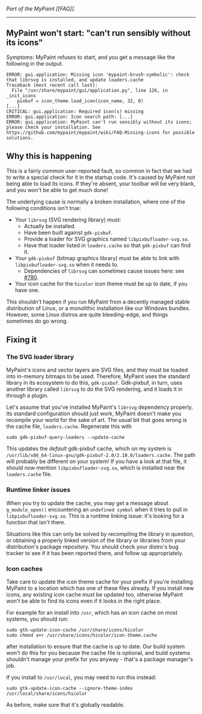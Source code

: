 *Part of the MyPaint [[FAQ]].*

******

## MyPaint won't start: "can't run sensibly without its icons"

Symptoms: MyPaint refuses to start, and you get a message like the following in the output.

```
ERROR: gui.application: Missing icon 'mypaint-brush-symbolic': check that librsvg is installed, and update loaders.cache
Traceback (most recent call last):
  File "/usr/share/mypaint/gui/application.py", line 126, in _init_icons
    pixbuf = icon_theme.load_icon(icon_name, 32, 0)
[...]
CRITICAL: gui.application: Required icon(s) missing
ERROR: gui.application: Icon search path: [...]
ERROR: gui.application: MyPaint can't run sensibly without its icons; please check your installation. See https://github.com/mypaint/mypaint/wiki/FAQ-Missing-icons for possible solutions.
```

## Why this is happening

This is a fairly common user-reported fault, so common in fact that we had to write a special check for it in the startup code. It's caused by MyPaint not being able to load its icons. If they're absent, your toolbar will be very blank, and you won't be able to get much done!

The underlying cause is normally a broken installation, where one of the following conditions isn't true:

* Your `librsvg` (SVG rendering library) must:
  - Actually be installed.
  - Have been built against `gdk-pixbuf`.
  - Provide a loader for SVG graphics named `libpixbufloader-svg.so`.
  - Have that loader listed in `loaders.cache` so that `gdk-pixbuf` can find it.
* Your `gdk-pixbuf` (bitmap graphics library) must be able to link with `libpixbufloader-svg.so` when it needs to.
  - Dependencies of `librsvg` can sometimes cause issues here: see [#780](/mypaint/mypaint/issues/780).
* Your icon cache for the `hicolor` icon theme must be up to date, if you have one.

This shouldn't happen if you run MyPaint from a decently managed stable distribution of Linux, or a monolithic installation like our Windows bundles. However, some Linux distros are quite bleeding-edge, and things sometimes do go wrong.

## Fixing it

### The SVG loader library

MyPaint's icons and vector layers are SVG files, and they must be loaded into in-memory bitmaps to be used. Therefore, MyPaint uses the standard library in its ecosystem to do this, `gdk-pixbuf`. Gdk-pixbuf, in turn, uses another library called `librsvg` to do the SVG rendering, and it loads it in through a plugin.

Let's assume that you've installed MyPaint's `librsvg` dependency properly. Its standard configuration should just work, MyPaint doesn't make you recompile your world for the sake of art. The usual bit that goes wrong is the cache file, `loaders.cache`. Regenerate this with

    sudo gdk-pixbuf-query-loaders --update-cache

This updates the _default_ gdk-pixbuf cache, which on my system is `/usr/lib/x86_64-linux-gnu/gdk-pixbuf-2.0/2.10.0/loaders.cache`. The path will probably be different on your system! If you have a look at that file, it should now mention `libpixbufloader-svg.so`, which is installed near the `loaders.cache` file.

### Runtime linker issues

When you try to update the cache, you may get a message about `g_module_open()` encountering an `undefined symbol` when it tries to pull in `libpixbufloader-svg.so`. This is a runtime linking issue: it's looking for a function that isn't there.

Situations like this can only be solved by recompiling the library in question, or obtaining a properly linked version of the library or libraries from your distribution's package repository. You should check your distro's bug tracker to see if it has been reported there, and follow up appropriately.

### Icon caches

Take care to update the icon theme cache for your prefix if you're installing MyPaint to a location which has one of these files already. If you install new icons, any existing icon cache must be updated too, otherwise MyPaint won't be able to find its icons even if it looks in the right place.

For example for an install into `/usr`, which has an icon cache on most systems, you should run:

    sudo gtk-update-icon-cache /usr/share/icons/hicolor
    sudo chmod a+r /usr/share/icons/hicolor/icon-theme.cache

after installation to ensure that the cache is up to date. Our build system won't do this for you because the cache file is optional, and build systems shouldn't manage your prefix for you anyway - that's a package manager's job.

If you install to `/usr/local`, you may need to run this instead:

    sudo gtk-update-icon-cache --ignore-theme-index /usr/local/share/icons/hicolor

As before, make sure that it's globally readable.
